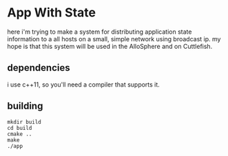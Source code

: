# App With State

here i'm trying to make a system for distributing application state information
to a all hosts on a small, simple network using broadcast ip. my hope is that
this system will be used in the AlloSphere and on Cuttlefish.

## dependencies

i use c++11, so you'll need a compiler that supports it.

## building

    mkdir build
    cd build
    cmake ..
    make
    ./app

